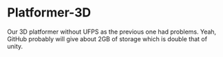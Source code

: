 # Platformer-3D
Our 3D platformer without UFPS as the previous one had problems.
Yeah, GitHub probably will give about 2GB of storage which is double that of unity.
